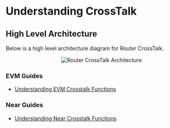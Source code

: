 # Understanding CrossTalk

## High Level Architecture
Below is a high level architecture diagram for Router CrossTalk.

<center><img src={require('../../../src/images/RouterCrossTalk.png').default} alt="Router CrossTalk Architecture" style={{width: "100%", marginBottom: 12}}/></center>

### EVM Guides
- [Understanding EVM Crosstalk Functions ](./understanding-crosstalk/evm_guides)

### Near Guides
- [Understanding Near Crosstalk Functions ](./understanding-crosstalk/near_guides)